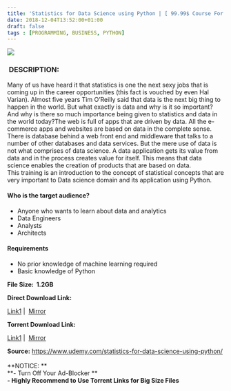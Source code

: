 ```yaml
---
title: 'Statistics for Data Science using Python | [ 99.99$ Course For Free ]'
date: 2018-12-04T13:52:00+01:00
draft: false
tags : [PROGRAMMING, BUSINESS, PYTHON]
---
```


  

[![](https://3.bp.blogspot.com/-SpqDZVtne1w/XAZ3E--v4rI/AAAAAAAAAeo/AxdG3bh_vSYNagcWTQSsk1zb-DZpfyxTgCLcBGAs/s640/Statistics-for-Data-Science-using-Python.jpg)](https://3.bp.blogspot.com/-SpqDZVtne1w/XAZ3E--v4rI/AAAAAAAAAeo/AxdG3bh_vSYNagcWTQSsk1zb-DZpfyxTgCLcBGAs/s1600/Statistics-for-Data-Science-using-Python.jpg)

###  DESCRIPTION:

Many of us have heard it that statistics is one the next sexy jobs that is coming up in the career opportunities (this fact is vouched by even Hal Varian). Almost five years Tim O’Reilly said that data is the next big thing to happen in the world. But what exactly is data and why is it so important? And why is there so much importance being given to statistics and data in the world today?The web is full of apps that are driven by data. All the e-commerce apps and websites are based on data in the complete sense. There is database behind a web front end and middleware that talks to a number of other databases and data services. But the mere use of data is not what comprises of data science. A data application gets its value from data and in the process creates value for itself. This means that data science enables the creation of products that are based on data.  
This training is an introduction to the concept of statistical concepts that are very important to Data science domain and its application using Python.  

#### Who is the target audience?

*   Anyone who wants to learn about data and analytics
*   Data Engineers
*   Analysts
*   Architects

#### Requirements

*   No prior knowledge of machine learning required
*   Basic knowledge of Python

  

**File Size:  1.2GB**

**Direct Download Link:**

 [Link1](http://turboagram.com/18521555/statistics-for-data-link1) |  [Mirror](http://turboagram.com/18521555/statistics-for-data-link2)

**Torrent Download Link:**

 [Link1](http://turboagram.com/18521555/statistics-for-data-torrent1) |  [Mirror](http://turboagram.com/18521555/statistics-for-data-torrent2)

  
**Source:** https://www.udemy.com/statistics-for-data-science-using-python/  
   
**NOTICE: **  
**\- Turn Off Your Ad-Blocker **  
**\- Highly Recommend to Use Torrent Links for Big Size Files**